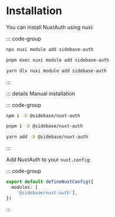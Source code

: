 # Installation

You can install NuxtAuth using nuxi:

::: code-group

```bash [npm]
npx nuxi module add sidebase-auth
```

```bash [pnpm]
pnpm exec nuxi module add sidebase-auth
```

```bash [yarn]
yarn dlx nuxi module add sidebase-auth
```

:::

::: details Manual installation

::: code-group

```bash [npm]
npm i -D @sidebase/nuxt-auth
```

```bash [pnpm]
pnpm i -D @sidebase/nuxt-auth
```

```bash [yarn]
yarn add -D @sidebase/nuxt-auth
```

:::

Add NuxtAuth to your `nuxt.config`:

::: code-group

```ts [nuxt.config.ts]
export default defineNuxtConfig({
  modules: [
    '@sidebase/nuxt-auth'],
})
```

:::
